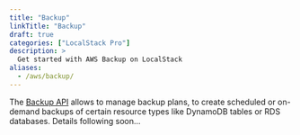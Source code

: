 ```yaml
---
title: "Backup"
linkTitle: "Backup"
draft: true
categories: ["LocalStack Pro"]
description: >
  Get started with AWS Backup on LocalStack
aliases:
  - /aws/backup/
---
```


The [Backup API](https://docs.aws.amazon.com/aws-backup/) allows to manage backup plans, to create scheduled or on-demand backups of certain resource types like DynamoDB tables or RDS databases. Details following soon...
